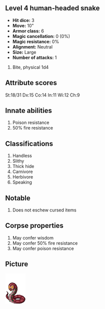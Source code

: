 ## Level 4 human-headed snake

- **Hit dice:** 3
- **Move:** 10"
- **Armor class:** 6
- **Magic cancellation:** 0 (0%)
- **Magic resistance:** 0%
- **Alignment:** Neutral
- **Size:** Large
- **Number of attacks:** 1
1. Bite, physical 1d4

## Attribute scores

St:18/31 Dx:15 Co:14 In:11 Wi:12 Ch:9

## Innate abilities

1. Poison resistance
2. 50% fire resistance

## Classifications

1. Handless
2. Slithy
3. Thick hide
4. Carnivore
5. Herbivore
6. Speaking

## Notable

1. Does not eschew cursed items

## Corpse properties

1. May confer wisdom
2. May confer 50% fire resistance
3. May confer poison resistance

## Picture

![Red naga hatchling](https://github.com/hyvanmielenpelit/GnollHackTileSet/blob/main/Monsters/red_naga_hatchling/red_naga_hatchling.png)
